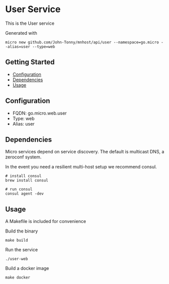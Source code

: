 # User Service

This is the User service

Generated with

```
micro new github.com/John-Tonny/mnhost/api/user --namespace=go.micro --alias=user --type=web
```

## Getting Started

- [Configuration](#configuration)
- [Dependencies](#dependencies)
- [Usage](#usage)

## Configuration

- FQDN: go.micro.web.user
- Type: web
- Alias: user

## Dependencies

Micro services depend on service discovery. The default is multicast DNS, a zeroconf system.

In the event you need a resilient multi-host setup we recommend consul.

```
# install consul
brew install consul

# run consul
consul agent -dev
```

## Usage

A Makefile is included for convenience

Build the binary

```
make build
```

Run the service
```
./user-web
```

Build a docker image
```
make docker
```